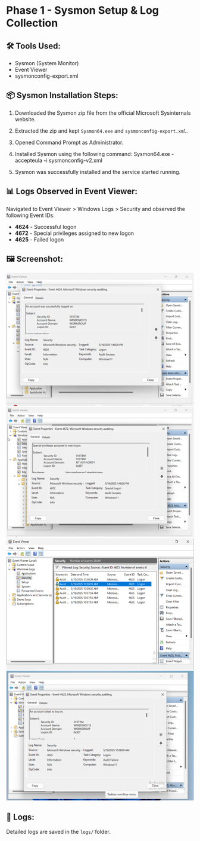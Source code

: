 # Phase 1 - Sysmon Setup & Log Collection

## 🛠️ Tools Used:
- Sysmon (System Monitor)
- Event Viewer
- sysmonconfig-export.xml

## 📦 Sysmon Installation Steps:
1. Downloaded the Sysmon zip file from the official Microsoft Sysinternals website.
2. Extracted the zip and kept `Sysmon64.exe` and `sysmonconfig-export.xml`.
3. Opened Command Prompt as Administrator.
4. Installed Sysmon using the following command: Sysmon64.exe -accepteula -i sysmonconfig-v2.xml

5. Sysmon was successfully installed and the service started running.

## 📊 Logs Observed in Event Viewer:
Navigated to Event Viewer > Windows Logs > Security and observed the following Event IDs:
- **4624** - Successful logon
- **4672** - Special privileges assigned to new logon
- **4625** - Failed logon

## 🖼️ Screenshot:
![4624-logs-Screenshot](../screenshots/4624-logs.png)
![4672-logs-Screenshot](../screenshots/4672-logs.png)
![4625-logs-Screenshot](../screenshots/4625-logs.png)
![4625-logs2-Screenshot](../screenshots/4625-logs2.png)

## 📁 Logs:
Detailed logs are saved in the `logs/` folder.
